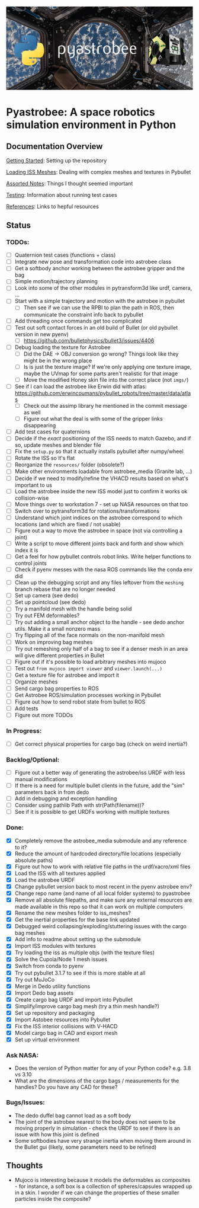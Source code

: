 ![Pyastrobee](imgs/banner.png)
# Pyastrobee: A space robotics simulation environment in Python

## Documentation Overview
[Getting Started](docs/getting_started.md): Setting up the repository

[Loading ISS Meshes](docs/loading_iss_meshes.md): Dealing with complex meshes and textures in Pybullet

[Assorted Notes](docs/assorted_notes.md): Things I thought seemed important

[Testing](docs/testing.md): Information about running test cases

[References](docs/references.md): Links to hepful resources

## Status
### TODOs:
- [ ] Quaternion test cases (functions + class)
- [ ] Integrate new pose and transformation code into astrobee class
- [ ] Get a softbody anchor working between the astrobee gripper and the bag
- [ ] Simple motion/trajectory planning
- [ ] Look into some of the other modules in pytransform3d like urdf, camera, ...
- [ ] Start with a simple trajectory and motion with the astrobee in pybullet
  - [ ] Then see if we can use the RPBI to plan the path in ROS, then communicate the constraint info back to pybullet
- [ ] Add threading once commands get too complicated
- [ ] Test out soft contact forces in an old build of Bullet (or old pybullet version in new pyenv) 
  - [ ] https://github.com/bulletphysics/bullet3/issues/4406
- [ ] Debug loading the texture for Astrobee
  - [ ] Did the DAE -> OBJ conversion go wrong? Things look like they might be in the wrong place
  - [ ] Is is just the texture image? If we're only applying one texture image, maybe the UVmap for some parts aren't realistic for that image
  - [ ] Move the modified Honey skin file into the correct place (not `imgs/`)
- [ ] See if I can load the astrobee like Erwin did with atlas: https://github.com/erwincoumans/pybullet_robots/tree/master/data/atlas
  - [ ] Check out the assimp library he mentioned in the commit message as well
  - [ ] Figure out what the deal is with some of the gripper links disappearing
- [ ] Add test cases for quaternions
- [ ] Decide if the *exact* positioning of the ISS needs to match Gazebo, and if so, update meshes and blender file
- [ ] Fix the `setup.py` so that it actually installs pybullet after numpy/wheel
- [ ] Rotate the ISS so it's flat
- [ ] Reorganize the `resources/` folder (obsolete?)
- [ ] Make other environments loadable from astrobee_media (Granite lab, ...)
- [ ] Decide if we need to modify/refine the VHACD results based on what's important to us
- [ ] Load the astrobee inside the new ISS model just to confirm it works ok collision-wise
- [ ] Move things over to workstation 7 - set up NASA resources on that too
- [ ] Switch over to pytransform3d for rotations/transformations
- [ ] Understand which joint indices on the astrobee correspond to which locations (and which are fixed / not usable)
- [ ] Figure out a way to move the astrobee in space (not via controlling a joint)
- [ ] Write a script to move different joints back and forth and show which index it is
- [ ] Get a feel for how pybullet controls robot links. Write helper functions to control joints
- [ ] Check if pyenv messes with the nasa ROS commands like the conda env did
- [ ] Clean up the debugging script and any files leftover from the `meshing` branch rebase that are no longer needed
- [ ] Set up camera (see dedo)
- [ ] Set up pointcloud (see dedo)
- [ ] Try a manifold mesh with the handle being solid
- [ ] Try out FEM deformables?
- [ ] Try out adding a small anchor object to the handle - see dedo anchor utils. Make it a small nonzero mass
- [ ] Try flipping all of the face normals on the non-manifold mesh
- [ ] Work on improving bag meshes
- [ ] Try out remeshing only half of a bag to see if a denser mesh in an area will give different properties in Bullet
- [ ] Figure out if it's possible to load arbitrary meshes into mujoco
- [ ] Test out `from mujoco import viewer` and `viewer.launch(...)`
- [ ] Get a texture file for astrobee and import it
- [ ] Organize meshes
- [ ] Send cargo bag properties to ROS
- [ ] Get Astrobee ROS/simulation processes working in Pybullet
- [ ] Figure out how to send robot state from bullet to ROS
- [ ] Add tests
- [ ] Figure out more TODOs

### In Progress:
- [ ] Get correct physical properties for cargo bag (check on weird inertia?)

### Backlog/Optional:
- [ ] Figure out a better way of generating the astrobee/iss URDF with less manual modifications
- [ ] If there is a need for multiple bullet clients in the future, add the "sim" parameters back in from dedo
- [ ] Add in debugging and exception handling
- [ ] Consider using pathlib Path with str(Path(filename))?
- [ ] See if it is possible to get URDFs working with multiple textures

### Done:
- [X] Completely remove the astrobee_media submodule and any reference to it?
- [X] Reduce the amount of hardcoded directory/file locations (especially absolute paths)
- [X] Figure out how to work with relative file paths in the urdf/xacro/xml files
- [X] Load the ISS with all textures applied
- [X] Load the astrobee URDF
- [X] Change pybullet version back to most recent in the pyenv astrobee env?
- [X] Change repo name (and name of all local folder systems) to pyastrobee
- [X] Remove all absolute filepaths, and make sure any external resources are made available in this repo so that it can work on multiple computers
- [X] Rename the new meshes folder to iss_meshes?
- [X] Get the inertial properties for the base link updated
- [X] Debugged weird collapsing/exploding/stuttering issues with the cargo bag meshes
- [X] Add info to readme about setting up the submodule
- [X] Import ISS modules with textures
- [X] Try loading the iss as multiple objs (with the texture files)
- [X] Solve the Cupola/Node 1 mesh issues
- [X] Switch from conda to pyenv
- [X] Try out pybullet 3.1.7 to see if this is more stable at all
- [X] Try out MuJoCo
- [X] Merge in Dedo utility functions
- [X] Import Dedo bag assets
- [X] Create cargo bag URDF and import into Pybullet
- [X] Simplify/improve cargo bag mesh (try a thin mesh handle?)
- [X] Set up repository and packaging
- [X] Import Astobee resources into Pybullet
- [X] Fix the ISS interior collisions with V-HACD
- [X] Model cargo bag in CAD and export mesh
- [X] Set up virtual environment

### Ask NASA:
- Does the version of Python matter for any of your Python code? e.g. 3.8 vs 3.10
- What are the dimensions of the cargo bags / measurements for the handles? Do you have any CAD for these?

### Bugs/Issues:
- The dedo duffel bag cannot load as a soft body
- The joint of the astrobee nearest to the body does not seem to be moving properly in simulation - check the URDF to see if there is an issue with how this joint is defined
- Some softbodies have very strange inertia when moving them around in the Bullet gui (likely, some parameters need to be refined)

## Thoughts
- Mujoco is interesting because it models the deformables as composites - for instance, a soft box is a collection of spheres/capsules wrapped up in a skin. I wonder if we can change the properties of these smaller particles inside the composite?

